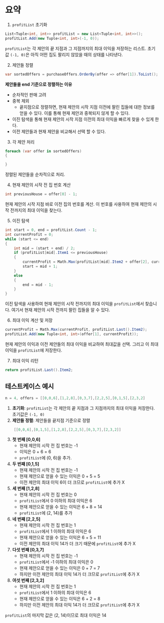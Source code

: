 
# 요약

1. `profitList` 초기화

```csharp
List<Tuple<int, int>> profitList = new List<Tuple<int, int>>();
profitList.Add(new Tuple<int, int>(-1, 0));
```

`profitList`는 각 제안의 끝 지점과 그 지점까지의 최대 이익을 저장하는 리스트.
초기값 `(-1, 0)`은 아직 어떤 집도 팔리지 않았을 때의 상태를 나타낸다.

2. 제안들 정렬

```csharp
var sortedOffers = purchaseOffers.OrderBy(offer => offer[1]).ToList();
```

**제안들을 end 기준으로 정렬하는 이유**

- 순차적인 판매 고려
- 중복 제외
  - 끝지점으로 정렬하면, 현재 제안의 시작 지점 이전에 팔린 집들에 대한 정보를 얻을 수 있다. 이를 통해 현재 제안과 중복되지 않게 할 수 있다.
- 이진 탐색을 통해 현재 제안의 시작 지점 이전의 최대 이익을 빠르게 찾을 수 있게 한다.
- 이전 제안들과 현재 제안을 비교해서 선택 할 수 있다.

3. 각 제안 처리

```csharp
foreach (var offer in sortedOffers)
{

}
```

정렬된 제안들을 순차적으로 처리.

4. 현재 제안의 시작 전 집 번호 계산

```csharp
int previousHouse = offer[0] - 1;
```

현재 제안의 시작 지점 바로 이전 집의 번호를 계산. 이 번호를 사용하여 현재 제안의 시작 전까지의 최대 이익을 찾는다.

5. 이진 탐색

```csharp
int start = 0, end = profitList.Count - 1;
int currentProfit = 0;
while (start <= end)
{
    int mid = (start + end) / 2;
    if (profitList[mid].Item1 <= previousHouse)
    {
        currentProfit = Math.Max(profitList[mid].Item2 + offer[2], currentProfit);
        start = mid + 1;
    }
    else
    {
        end = mid - 1;
    }
}
```

이진 탐색을 사용하여 현재 제안의 시작 전까지의 최대 이익을 `profitList`에서 찾습니다. 여기서 현재 제안의 시작 전까지 팔린 집들을 알 수 있다.

6. 최대 이익 계산 및 저장

```csharp
currentProfit = Math.Max(currentProfit, profitList.Last().Item2);
profitList.Add(new Tuple<int, int>(offer[1], currentProfit));
```

현재 제안의 이익과 이전 제안들의 최대 이익을 비교하여 최대값을 선택. 그리고 이 최대 이익을 `profitList`에 저장한다.

7. 최대 이익 리턴

```csharp
return profitList.Last().Item2;
```

## 테스트케이스 예시

```csharp
n = 4, offers = [[0,0,6],[1,2,8],[0,3,7],[2,2,5],[0,1,5],[2,3,2]
```

1. **초기화**:
`profitList`는 각 제안의 끝 지점과 그 지점까지의 최대 이익을 저장한다. 초기값은 `(-1, 0)`
2. **제안들 정렬**:
제안들을 끝지점 기준으로 정렬

```csharp
    [[0,0,6],[0,1,5],[1,2,8],[2,2,5],[0,3,7],[2,3,2]]
```

3. **첫 번째 [0,0,6]**
    - 현재 제안의 시작 전 집 번호는 -1
    - 이익은 0 + 6 = 6
    - `profitList`에 (0, 6)을 추가.
4. **두 번째 [0,1,5]**
    - 현재 제안의 시작 전 집 번호는 -1
    - 현재 제안으로 얻을 수 있는 이익은 0 + 5 = 5
    - 이전 제안의 최대 이익 6이 더 크므로 `profitList`에 추가 X
5. **세 번째 [1,2,8]**
    - 현재 제안의 시작 전 집 번호는 0
    - `profitList`에서 0 이하의 최대 이익은 6
    - 현재 제안으로 얻을 수 있는 이익은 6 + 8 = 14
    - `profitList`에 (2, 14)를 추가
6. **네 번째 [2,2,5]**
    - 현재 제안의 시작 전 집 번호는 1
    - `profitList`에서 1 이하의 최대 이익은 6
    - 현재 제안으로 얻을 수 있는 이익은 6 + 5 = 11
    - 이전 제안의 최대 이익 14가 더 크기 때문에 `profitList`에 추가 X
7. **다섯 번째  [0,3,7]**
    - 현재 제안의 시작 전 집 번호는 -1
    - `profitList`에서 -1 이하의 최대 이익은 0
    - 현재 제안으로 얻을 수 있는 이익은 0 + 7 = 7
    - 하지만 이전 제안의 최대 이익 14가 더 크므로 `profitList`에 추가 X
8. **여섯 번째 [2,3,2]**
    - 현재 제안의 시작 전 집 번호는 1
    - `profitList`에서 1 이하의 최대 이익은 6
    - 현재 제안으로 얻을 수 있는 이익은 6 + 2 = 8
    - 하지만 이전 제안의 최대 이익 14가 더 크므로 `profitList`에 추가 X

`profitList`의 마지막 값은 (2, 14)이므로 최대 이익은 14
